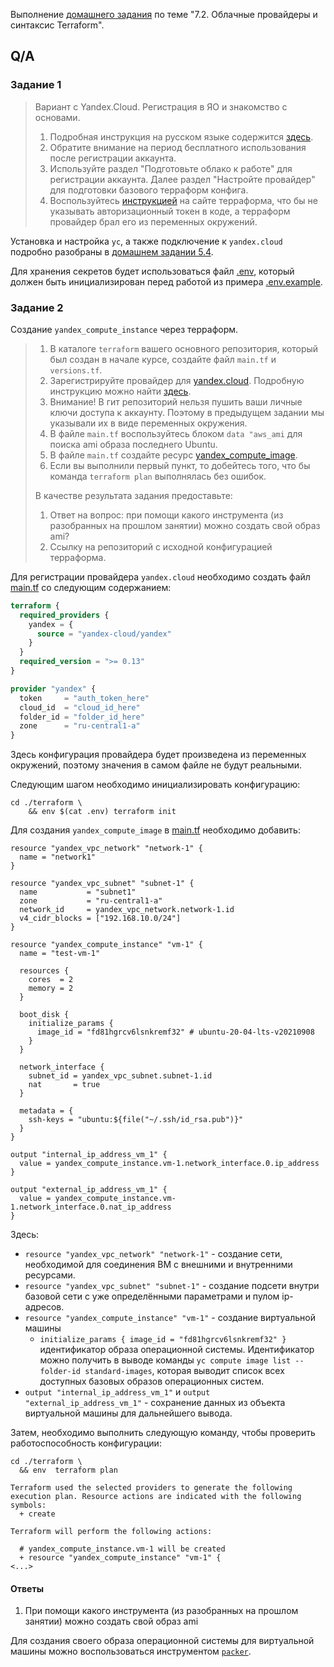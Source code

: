Выполнение [домашнего задания](https://github.com/netology-code/virt-homeworks/blob/master/07-terraform-02-syntax/README.md)
по теме "7.2. Облачные провайдеры и синтаксис Terraform".

## Q/A

### Задание 1

> Вариант с Yandex.Cloud. Регистрация в ЯО и знакомство с основами.
> 
> 1. Подробная инструкция на русском языке содержится [здесь](https://cloud.yandex.ru/docs/solutions/infrastructure-management/terraform-quickstart).
> 2. Обратите внимание на период бесплатного использования после регистрации аккаунта.
> 3. Используйте раздел "Подготовьте облако к работе" для регистрации аккаунта. Далее раздел "Настройте провайдер" для подготовки
> базового терраформ конфига.
> 4. Воспользуйтесь [инструкцией](https://registry.terraform.io/providers/yandex-cloud/yandex/latest/docs) на сайте терраформа, что бы
> не указывать авторизационный токен в коде, а терраформ провайдер брал его из переменных окружений.

Установка и настройка `yc`, а также подключение к `yandex.cloud` подробно разобраны в [домашнем задании 5.4](/src/homework/05-virtualization/5.4/readme.md#задача-1).

Для хранения секретов будет использоваться файл [.env](./terraform/.env), который должен быть инициализирован
перед работой из примера [.env.example](./terraform/.env.example).

### Задание 2

Создание `yandex_compute_instance` через терраформ.

> 1. В каталоге `terraform` вашего основного репозитория, который был создан в начале курсе, создайте файл `main.tf` и `versions.tf`.
> 2. Зарегистрируйте провайдер для [yandex.cloud](https://registry.terraform.io/providers/yandex-cloud/yandex/latest/docs).
> Подробную инструкцию можно найти [здесь](https://cloud.yandex.ru/docs/solutions/infrastructure-management/terraform-quickstart).
> 3. Внимание! В гит репозиторий нельзя пушить ваши личные ключи доступа к аккаунту. Поэтому в предыдущем задании мы указывали
> их в виде переменных окружения.
> 4. В файле `main.tf` воспользуйтесь блоком `data "aws_ami` для поиска ami образа последнего Ubuntu.
> 5. В файле `main.tf` создайте ресурс [yandex_compute_image](https://registry.terraform.io/providers/yandex-cloud/yandex/latest/docs/resources/compute_image).
> 6. Если вы выполнили первый пункт, то добейтесь того, что бы команда `terraform plan` выполнялась без ошибок.
>
> В качестве результата задания предоставьте:
> 1. Ответ на вопрос: при помощи какого инструмента (из разобранных на прошлом занятии) можно создать свой образ ami?
> 2. Ссылку на репозиторий с исходной конфигурацией терраформа.

Для регистрации провайдера `yandex.cloud` необходимо создать файл [main.tf](./terraform/main.tf) со следующим содержанием:

```terraform
terraform {
  required_providers {
    yandex = {
      source = "yandex-cloud/yandex"
    }
  }
  required_version = ">= 0.13"
}

provider "yandex" {
  token     = "auth_token_here"
  cloud_id  = "cloud_id_here"
  folder_id = "folder_id_here"
  zone      = "ru-central1-a"
}
```

Здесь конфигурация провайдера будет произведена из переменных окружений, поэтому значения в самом файле не будут реальными.

Следующим шагом необходимо инициализировать конфигурацию:

```shell
cd ./terraform \
	&& env $(cat .env) terraform init
```

Для создания `yandex_compute_image` в [main.tf](./terraform/main.tf) необходимо добавить:

```shell
resource "yandex_vpc_network" "network-1" {
  name = "network1"
}

resource "yandex_vpc_subnet" "subnet-1" {
  name           = "subnet1"
  zone           = "ru-central1-a"
  network_id     = yandex_vpc_network.network-1.id
  v4_cidr_blocks = ["192.168.10.0/24"]
}

resource "yandex_compute_instance" "vm-1" {
  name = "test-vm-1"

  resources {
    cores  = 2
    memory = 2
  }

  boot_disk {
    initialize_params {
      image_id = "fd81hgrcv6lsnkremf32" # ubuntu-20-04-lts-v20210908
    }
  }

  network_interface {
    subnet_id = yandex_vpc_subnet.subnet-1.id
    nat       = true
  }

  metadata = {
    ssh-keys = "ubuntu:${file("~/.ssh/id_rsa.pub")}"
  }
}

output "internal_ip_address_vm_1" {
  value = yandex_compute_instance.vm-1.network_interface.0.ip_address
}

output "external_ip_address_vm_1" {
  value = yandex_compute_instance.vm-1.network_interface.0.nat_ip_address
}
```

Здесь:
- `resource "yandex_vpc_network" "network-1"` - создание сети, необходимой для соединения ВМ с внешними и внутренними ресурсами.
- `resource "yandex_vpc_subnet" "subnet-1"` - создание подсети внутри базовой сети с уже определёнными параметрами и пулом ip-адресов.
- `resource "yandex_compute_instance" "vm-1"` - создание виртуальной машины
  - `initialize_params { image_id = "fd81hgrcv6lsnkremf32" }` идентификатор образа операционной системы.
    Идентификатор можно получить в выводе команды `yc compute image list --folder-id standard-images`,
    которая выводит список всех доступных базовых образов операционных систем.
- `output "internal_ip_address_vm_1"` и `output "external_ip_address_vm_1"` - сохранение данных из объекта виртуальной машины для дальнейшего вывода.

Затем, необходимо выполнить следующую команду, чтобы проверить работоспособность конфигурации:

```shell
cd ./terraform \
  && env  terraform plan

Terraform used the selected providers to generate the following execution plan. Resource actions are indicated with the following symbols:
  + create

Terraform will perform the following actions:

  # yandex_compute_instance.vm-1 will be created
  + resource "yandex_compute_instance" "vm-1" {
<...>
```

#### Ответы

1. При помощи какого инструмента (из разобранных на прошлом занятии) можно создать свой образ ami

Для создания своего образа операционной системы для виртуальной машины можно воспользоваться инструментом [`packer`](https://www.packer.io/). 
